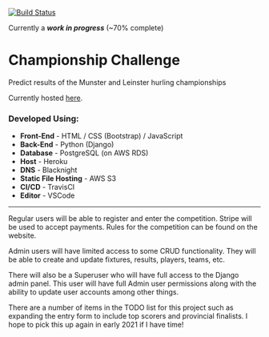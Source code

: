 [![Build Status](https://travis-ci.org/endamccarthy/ChampionshipChallenge.svg?branch=production)](https://travis-ci.org/endamccarthy/ChampionshipChallenge)

Currently a ***work in progress*** (~70% complete)

# Championship Challenge 
Predict results of the Munster and Leinster hurling championships

Currently hosted [here](https://www.championshipchallenge.ie/).

### Developed Using: 
- **Front-End** - HTML / CSS (Bootstrap) / JavaScript
- **Back-End** - Python (Django)
- **Database** - PostgreSQL (on AWS RDS)
- **Host** - Heroku
- **DNS** - Blacknight
- **Static File Hosting** - AWS S3
- **CI/CD** - TravisCI
- **Editor** - VSCode

---

Regular users will be able to register and enter the competition. Stripe will be used to accept payments. Rules for the competition can be found on the website.

Admin users will have limited access to some CRUD functionality. They will be able to create and update fixtures, results, players, teams, etc.

There will also be a Superuser who will have full access to the Django admin panel. This user will have full Admin user permissions along with the ability to update user accounts among other things.

There are a number of items in the TODO list for this project such as expanding the entry form to include top scorers and provincial finalists. I hope to pick this up again in early 2021 if I have time!
